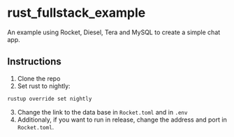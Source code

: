# rust_fullstack_example

An example using Rocket, Diesel, Tera and MySQL to create a simple chat app.

## Instructions
1. Clone the repo
2. Set rust to nightly:
```bash
rustup override set nightly
```
3. Change the link to the data base in `Rocket.toml` and in `.env`
4. Additionaly, if you want to run in release, change the address and port in `Rocket.toml`. 